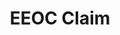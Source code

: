 ---
title: EEOC Claim
layout: process
exit: https://www.eeoc.gov/employees/howtofile.cfm
header: File a Claim with EEOC
before-you-file-markup: "<p>The information below is useful to know when filing a complaint with EEOC:</p><ul><li>The EEOC only accepts filing in person at any one of the EEOC's 53 field offices</li><li>In general, you need to file a charge within 180 calendar days from the day the discrimination took place</li><li>The name of the company where you work(ed)</li>"
steps:
  - { text: "Head to an EEOC office.", img: "/assets/img/icons/steps/SpeechBubble_Icon.png" }
  - { text: "At the time your charge is filed, we will give you a copy of your charge with your charge number.", img: "/assets/img/icons/steps/LegalForm_Icon.png" }
  - { text: "Within 10 days, we will also send a notice of the charge to the employer. Note: In some cases, we will ask both you and the employer to take part in our mediation program", img: "/assets/img/icons/steps/Pencil_Icon.png" }
  - { text: "You can check on the status of your charge anytime by visting our Online Charge Status System", img: "/assets/img/icons/steps/Website_Icon.png" }
  - { text: "If we determine the law may have been violated, we will try to reach a voluntary settlement with the employer. If we cannot reach a settlement, your case will be referred to our legal staff (or the Department of Justice in certain cases), who will decide whether the agency should file a lawsuit. If we decide not to file a lawsuit, we will give you a Notice-of-Right-to-Sue", img: "/assets/img/icons/steps/Check_Icon.png" }
here-to-help:
  - All services are free and confidential, whether you are documented or not. Information obtained from individuals who contact EEOC will not be revealed to the employer until the individual files a charge of discrimination.
  - Please remember that your employer cannot terminate you or in any other manner discriminate against you for filing a complaint with EEOC.
worker-profile:
  - { description: "Laudente went through something similar and exercised his rights to stop discrimination.", img: "/assets/img/workers/laudente.png", cta: "Read Laudente's Story", id: "laudente"}
---